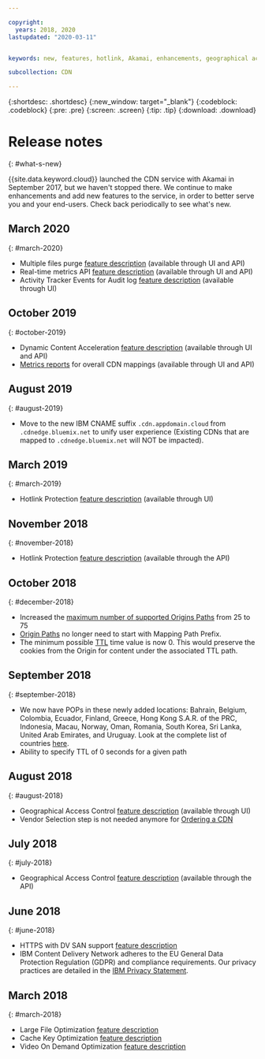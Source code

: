 ```yaml
---

copyright:
  years: 2018, 2020
lastupdated: "2020-03-11"


keywords: new, features, hotlink, Akamai, enhancements, geographical access, cache, key, optimization, video on demand, feature, descriptions, protection, vendor

subcollection: CDN

---
```


{:shortdesc: .shortdesc}
{:new_window: target="_blank"}
{:codeblock: .codeblock}
{:pre: .pre}
{:screen: .screen}
{:tip: .tip}
{:download: .download}

# Release notes
{: #what-s-new}

{{site.data.keyword.cloud}} launched the CDN service with Akamai in September 2017, but we haven't stopped there. We continue to make enhancements and add new features to the service, in order to better serve you and your end-users. Check back periodically to see what's new.

## March 2020
{: #march-2020}

  * Multiple files purge [feature description](/docs/CDN?topic=CDN-about-content-delivery-networks-cdn-#purge-cached-content) (available through UI and API)
  * Real-time metrics API [feature description](/docs/CDN?topic=CDN-metrics) (available through UI and API)
  * Activity Tracker Events for Audit log [feature description](/docs/CDN?topic=CDN-at_events) (available through UI)

## October 2019
{: #october-2019}

  * Dynamic Content Acceleration [feature description](/docs/CDN?topic=CDN-about-content-delivery-networks-cdn-#dynamic-content-acceleration-description) (available through UI and API)
  * [Metrics reports](/docs/CDN?topic=CDN-metrics) for overall CDN mappings (available through UI and API)

## August 2019
{: #august-2019}

  * Move to the new IBM CNAME suffix `.cdn.appdomain.cloud` from `.cdnedge.bluemix.net` to unify user experience (Existing CDNs that are mapped to `.cdnedge.bluemix.net` will NOT be impacted).

## March 2019
{: #march-2019}

  * Hotlink Protection [feature description](/docs/CDN?topic=CDN-about-content-delivery-networks-cdn-#hotlink-protection) (available through UI)

## November 2018
{: #november-2018}

  * Hotlink Protection [feature description](/docs/CDN?topic=CDN-about-content-delivery-networks-cdn-#hotlink-protection) (available through the API)

## October 2018
{: #december-2018}

  * Increased the [maximum number of supported Origins Paths](/docs/CDN?topic=CDN-known-limitations#known-limitations) from 25 to 75
  * [Origin Paths](/docs/CDN?topic=CDN-adding-origin-path-details) no longer need to start with Mapping Path Prefix.
  * The minimum possible [TTL](/docs/CDN?topic=CDN-setting-content-caching-time-using-time-to-live) time value is now 0. This would preserve the cookies from the Origin for content under the associated TTL path.

## September 2018
{: #september-2018}

  * We now have POPs in these newly added locations: Bahrain, Belgium, Colombia, Ecuador, Finland, Greece, Hong Kong S.A.R. of the PRC, Indonesia, Macau, Norway, Oman, Romania, South Korea, Sri Lanka, United Arab Emirates, and Uruguay. Look at the complete list of countries [here](/docs/CDN?topic=CDN-list-of-edge-servers#list-of-edge-servers).
  * Ability to specify TTL of 0 seconds for a given path

## August 2018
{: #august-2018}

  * Geographical Access Control [feature description](/docs/CDN?topic=CDN-about-content-delivery-networks-cdn-#geographical-access-control) (available through UI)
  * Vendor Selection step is not needed anymore for [Ordering a CDN](/docs/CDN?topic=CDN-order-a-cdn)

## July 2018
{: #july-2018}

  * Geographical Access Control [feature description](/docs/CDN?topic=CDN-about-content-delivery-networks-cdn-#geographical-access-control) (available through the API)

## June 2018
{: #june-2018}

  * HTTPS with DV SAN support [feature description](/docs/CDN?topic=CDN-about-content-delivery-networks-cdn-#https-protocol-support)
  * IBM Content Delivery Network adheres to the EU General Data Protection Regulation (GDPR) and compliance requirements. Our privacy practices are detailed in the [IBM Privacy Statement](https://www.ibm.com/privacy/us/en/).

## March 2018
{: #march-2018}

  * Large File Optimization [feature description](/docs/CDN?topic=CDN-about-content-delivery-networks-cdn-#large-file-optimization)
  * Cache Key Optimization [feature description](/docs/CDN?topic=CDN-about-content-delivery-networks-cdn-#cache-key-optimization)
  * Video On Demand Optimization [feature description](/docs/CDN?topic=CDN-about-content-delivery-networks-cdn-#video-on-demand)
